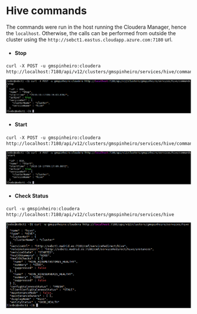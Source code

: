 # Hive commands

The commands were run in the host running the Cloudera Manager, hence the `localhost`. Otherwise, the calls can be performed from outside the cluster using the `http://sebct1.eastus.cloudapp.azure.com:7180` url.

* #### Stop
````
curl -X POST -u gmspinheiro:cloudera http://localhost:7180/api/v12/clusters/gmspinheiro/services/hive/command/stop
````
![](../png/3_api_hive_stop.png)

* #### Start
 ````
 curl -X POST -u gmspinheiro:cloudera http://localhost:7180/api/v12/clusters/gmspinheiro/services/hive/command/start
 ````
![](../png/3_api_hive_start.png)

* #### Check Status
```
curl -u gmspinheiro:cloudera http://localhost:7180/api/v12/clusters/gmspinheiro/services/hive
```
![](../png/3_api_hive_status.png)

